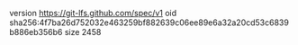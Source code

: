 version https://git-lfs.github.com/spec/v1
oid sha256:4f7ba26d752032e463259bf882639c06ee89e6a32a20cd53c6839b886eb356b6
size 2458
